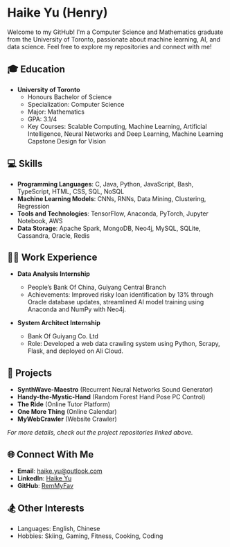 # Haike Yu (Henry)

Welcome to my GitHub! I'm a Computer Science and Mathematics graduate from the University of Toronto, passionate about machine learning, AI, and data science. Feel free to explore my repositories and connect with me!

## 🎓 Education

- **University of Toronto**
  - Honours Bachelor of Science
  - Specialization: Computer Science
  - Major: Mathematics
  - GPA: 3.1/4
  - Key Courses: Scalable Computing, Machine Learning, Artificial Intelligence, Neural Networks and Deep Learning, Machine Learning Capstone Design for Vision

## 💻 Skills

- **Programming Languages**: C, Java, Python, JavaScript, Bash, TypeScript, HTML, CSS, SQL, NoSQL
- **Machine Learning Models**: CNNs, RNNs, Data Mining, Clustering, Regression
- **Tools and Technologies**: TensorFlow, Anaconda, PyTorch, Jupyter Notebook, AWS
- **Data Storage**: Apache Spark, MongoDB, Neo4j, MySQL, SQLite, Cassandra, Oracle, Redis

## 👨‍💼 Work Experience

- **Data Analysis Internship**
  - People’s Bank Of China, Guiyang Central Branch
  - Achievements: Improved risky loan identification by 13% through Oracle database updates, streamlined AI model training using Anaconda and NumPy with Neo4j.

- **System Architect Internship**
  - Bank Of Guiyang Co. Ltd
  - Role: Developed a web data crawling system using Python, Scrapy, Flask, and deployed on Ali Cloud.

## 🚀 Projects

- **SynthWave-Maestro** (Recurrent Neural Networks Sound Generator)
- **Handy-the-Mystic-Hand** (Random Forest Hand Pose PC Control)
- **The Ride** (Online Tutor Platform)
- **One More Thing** (Online Calendar)
- **MyWebCrawler** (Website Crawler)

_For more details, check out the project repositories linked above._

## 🌐 Connect With Me

- **Email**: [haike.yu@outlook.com](mailto:haike.yu@outlook.com)
- **LinkedIn**: [Haike Yu](https://www.linkedin.com/in/haike-yu)
- **GitHub**: [RemMyFav](https://github.com/RemMyFav)

## 🏂 Other Interests

- Languages: English, Chinese
- Hobbies: Skiing, Gaming, Fitness, Cooking, Coding
